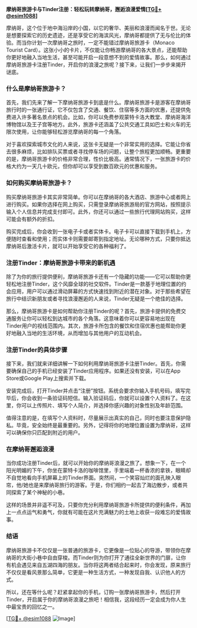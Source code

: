 **摩纳哥旅游卡与Tinder注册：轻松玩转摩纳哥，邂逅浪漫爱情[[TG💪+ @esim1088](https://t.me/s/esim1088)]**

摩纳哥，这个位于地中海沿岸的小国，以它的奢华、美丽和浪漫而闻名于世。无论是想要探索它的历史遗迹，还是享受它的海滨风光，摩纳哥都提供了无与伦比的体验。而当你计划一次摩纳哥之旅时，一定不能错过摩纳哥旅游卡（Monaco Tourist Card）。这张小小的卡片，不仅能让你畅游摩纳哥的各大景点，还能帮助你更好地融入当地生活，甚至可能开启一段意想不到的爱情故事。那么，如何通过摩纳哥旅游卡注册Tinder，开启你的浪漫之旅呢？接下来，让我们一步步来揭开谜底。

### 什么是摩纳哥旅游卡？

首先，我们先来了解一下摩纳哥旅游卡到底是什么。摩纳哥旅游卡是游客在摩纳哥旅行时的一张通行证，它不仅包含了交通、餐饮、住宿等多方面的优惠，还提供免费进入许多著名景点的机会。比如，你可以免费参观蒙特卡洛大教堂、摩纳哥海洋博物馆以及王子宫等地方。此外，旅游卡还涵盖了公共交通工具如巴士和火车的无限次使用，让你能够轻松游览摩纳哥的每一个角落。

对于喜欢探索城市文化的人来说，这张卡无疑是一个非常实用的选择。它能让你省去很多麻烦，比如排队买票或者寻找停车场的问题，让整个旅程更加顺畅。更重要的是，摩纳哥旅游卡的价格非常合理，性价比极高。通常情况下，一张旅游卡的价格大约为一天几十欧元，但你却可以享受到数百欧元的优惠和服务。

### 如何购买摩纳哥旅游卡？

购买摩纳哥旅游卡其实非常简单。你可以在摩纳哥的各大酒店、旅游中心或者网上进行购买。如果你选择在网上购买，只需登录摩纳哥旅游局的官方网站，按照提示输入个人信息并完成支付即可。此外，你还可以通过一些旅行代理网站购买，这样可能会有额外的折扣。

购买完成后，你会收到一张电子卡或者实体卡。电子卡可以直接下载到手机上，方便随时查看和使用；而实体卡则需要邮寄到指定地址。无论哪种方式，只要你抵达摩纳哥后激活卡片，就可以开始享受它的各种福利了。

### 注册Tinder：摩纳哥旅游卡带来的新机遇

除了为你的旅行提供便利，摩纳哥旅游卡还有一个隐藏的功能——它可以帮助你更轻松地注册Tinder，这个风靡全球的社交软件。Tinder是一款基于地理位置的约会应用，用户可以通过滑动屏幕的方式快速找到附近的潜在对象。对于那些希望在旅行中结识新朋友或者寻找浪漫邂逅的人来说，Tinder无疑是一个绝佳的选择。

那么，摩纳哥旅游卡是如何帮助你注册Tinder的呢？首先，旅游卡提供的免费交通服务让你可以轻松到达城市的各个角落。这意味着你可以更容易地出现在Tinder用户的视线范围内。其次，旅游卡所包含的餐饮和住宿优惠也能帮助你更好地融入当地的生活环境，从而增加与其他用户的互动机会。

### 注册Tinder的具体步骤

接下来，我们就来详细讲解一下如何利用摩纳哥旅游卡注册Tinder。首先，你需要确保自己的手机已经安装了Tinder应用程序。如果还没有安装，可以在App Store或Google Play上搜索并下载。

安装完成后，打开Tinder并点击“注册”按钮。系统会要求你输入手机号码，填写完毕后，你会收到一条验证码短信。输入验证码后，你就可以设置个人资料了。在这里，你可以上传照片、填写个人简介，并选择你感兴趣的对象性别及年龄范围。

值得注意的是，在填写个人资料时，尽量展示出真实的自己，同时也要注意保护隐私。毕竟，安全始终是最重要的。另外，记得将你的地理位置设置为摩纳哥，这样可以确保你只匹配到附近的用户。

### 在摩纳哥邂逅浪漫

当你成功注册Tinder后，就可以开始你的摩纳哥浪漫之旅了。想象一下，在一个阳光明媚的下午，你坐在蒙特卡洛的咖啡馆里，手里端着一杯香浓的拿铁，眼睛却不自觉地看向手机屏幕上的Tinder界面。突然间，一个笑容灿烂的面孔映入眼帘，他/她也是来摩纳哥旅行的游客。于是，你们相约一起去了海边散步，或者共同探索了某个神秘的小巷。

这样的场景并非遥不可及，只要你充分利用摩纳哥旅游卡所提供的便利条件，再加上一点点运气和勇气，你就有可能在这片充满魅力的土地上收获一段难忘的爱情故事。

### 结语

摩纳哥旅游卡不仅仅是一张普通的旅游卡，它更像是一位贴心的导游，带领你在摩纳哥的大街小巷中自由穿梭。而Tinder则为你打开了通往全新世界的门扉，让你有机会遇见来自五湖四海的朋友。当你将这两者结合起来时，你会发现，原来旅行不仅仅是看风景那么简单，它更是一种生活方式，一种发现自我、认识他人的方式。

所以，还在等什么呢？赶紧拿起你的手机，订购一张摩纳哥旅游卡，然后打开Tinder，开启属于你的摩纳哥浪漫之旅吧！相信我，这段经历一定会成为你人生中最宝贵的回忆之一。

[[TG💪+ @esim1088](https://t.me/s/esim1088) ![Image](https://i.postimg.cc/4NQfJmqS/Snipaste-2025-05-13-00-14-12.png)]
